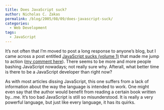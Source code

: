 ```yaml
---
title: Does JavaScript suck?
author: Nicholas C. Zakas
permalink: /blog/2005/08/09/does-javascript-suck/
categories:
  - Web Development
tags:
  - JavaScript
---
```

It&#8217;s not often that I&#8217;m moved to post a long response to anyone&#8217;s blog, but I came across a post entitled <a title="JavaScript sucks (volume 1)" rel="external" href="http://bob.pythonmac.org/archives/2005/06/02/javascript-sucks-volume-1/">JavaScript sucks (volume 1)</a> that made me jump to action (<a title="JavaScript sucks (volume 1) - My comment" rel="external" href="http://bob.pythonmac.org/archives/2005/06/02/javascript-sucks-volume-1/#comment-2539">my comment here</a>). There seems to be more and more people bashing JavaScript nowadays; not really sure why. Afterall, what better time is there to be a JavaScript developer than right now?

As with most articles dissing JavaScript, this one suffers from a lack of information about the way the language is intended to work. One might even say that the author would benefit from reading a certain book written by&#8230;me. It&#8217;s too bad JavaScript is still so misunderstood. It is really a very powerful language, but just like every language, it has its quirks.
